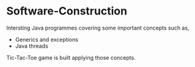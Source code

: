 # Software-Construction

Intersting Java programmes covering some important concepts such as,
- Generics and exceptions
- Java threads  

Tic-Tac-Toe game is built applying those concepts.
